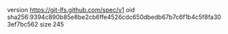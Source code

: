 version https://git-lfs.github.com/spec/v1
oid sha256:9394c890b85e8be2cb6ffe4526cdc650dbedb67b7c6f1b4c5f8fa303ef7bc562
size 245
